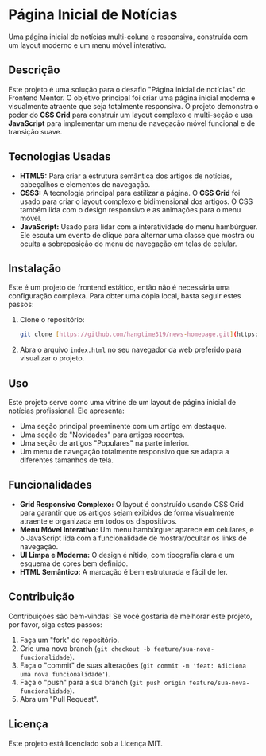 # Página Inicial de Notícias

Uma página inicial de notícias multi-coluna e responsiva, construída com um layout moderno e um menu móvel interativo.

## Descrição

Este projeto é uma solução para o desafio "Página inicial de notícias" do Frontend Mentor. O objetivo principal foi criar uma página inicial moderna e visualmente atraente que seja totalmente responsiva. O projeto demonstra o poder do **CSS Grid** para construir um layout complexo e multi-seção e usa **JavaScript** para implementar um menu de navegação móvel funcional e de transição suave.

## Tecnologias Usadas

* **HTML5:** Para criar a estrutura semântica dos artigos de notícias, cabeçalhos e elementos de navegação.
* **CSS3:** A tecnologia principal para estilizar a página. O **CSS Grid** foi usado para criar o layout complexo e bidimensional dos artigos. O CSS também lida com o design responsivo e as animações para o menu móvel.
* **JavaScript:** Usado para lidar com a interatividade do menu hambúrguer. Ele escuta um evento de clique para alternar uma classe que mostra ou oculta a sobreposição do menu de navegação em telas de celular.

## Instalação

Este é um projeto de frontend estático, então não é necessária uma configuração complexa. Para obter uma cópia local, basta seguir estes passos:

1.  Clone o repositório:
    ```bash
    git clone [https://github.com/hangtime319/news-homepage.git](https://github.com/hangtime319/news-homepage.git)
    ```
2.  Abra o arquivo `index.html` no seu navegador da web preferido para visualizar o projeto.

## Uso

Este projeto serve como uma vitrine de um layout de página inicial de notícias profissional. Ele apresenta:
* Uma seção principal proeminente com um artigo em destaque.
* Uma seção de "Novidades" para artigos recentes.
* Uma seção de artigos "Populares" na parte inferior.
* Um menu de navegação totalmente responsivo que se adapta a diferentes tamanhos de tela.

## Funcionalidades

* **Grid Responsivo Complexo:** O layout é construído usando CSS Grid para garantir que os artigos sejam exibidos de forma visualmente atraente e organizada em todos os dispositivos.
* **Menu Móvel Interativo:** Um menu hambúrguer aparece em celulares, e o JavaScript lida com a funcionalidade de mostrar/ocultar os links de navegação.
* **UI Limpa e Moderna:** O design é nítido, com tipografia clara e um esquema de cores bem definido.
* **HTML Semântico:** A marcação é bem estruturada e fácil de ler.

## Contribuição

Contribuições são bem-vindas! Se você gostaria de melhorar este projeto, por favor, siga estes passos:

1.  Faça um "fork" do repositório.
2.  Crie uma nova branch (`git checkout -b feature/sua-nova-funcionalidade`).
3.  Faça o "commit" de suas alterações (`git commit -m 'feat: Adiciona uma nova funcionalidade'`).
4.  Faça o "push" para a sua branch (`git push origin feature/sua-nova-funcionalidade`).
5.  Abra um "Pull Request".

## Licença

Este projeto está licenciado sob a Licença MIT.
